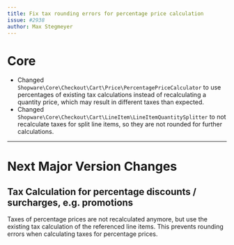 ```yaml
---
title: Fix tax rounding errors for percentage price calculation
issue: #2938
author: Max Stegmeyer
---
```

# Core
* Changed `Shopware\Core\Checkout\Cart\Price\PercentagePriceCalculator` to use percentages of existing tax calculations instead of recalculating a quantity price, which may result in different taxes than expected.
* Changed `Shopware\Core\Checkout\Cart\LineItem\LineItemQuantitySplitter` to not recalculate taxes for split line items, so they are not rounded for further calculations.
___
# Next Major Version Changes
## Tax Calculation for percentage discounts / surcharges, e.g. promotions
Taxes of percentage prices are not recalculated anymore, but use the existing tax calculation of the referenced line items.
This prevents rounding errors when calculating taxes for percentage prices.

